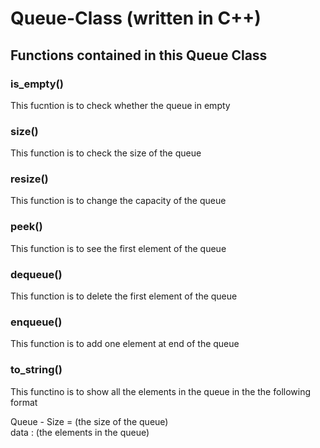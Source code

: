 # Queue-Class (written in C++)
## Functions contained in this Queue Class
### is_empty()
This fucntion is to check whether the queue in empty
### size()
This function is to check the size of the queue
### resize()
This function is to change the capacity of the queue
### peek()
This function is to see the first element of the queue
### dequeue()
This function is to delete the first element of the queue
### enqueue()
This function is to add one element at end of the queue
### to_string()
This functino is to show all the elements in the queue in the the following format

Queue - Size = (the size of the queue)  <br />
data : (the elements in the queue)
